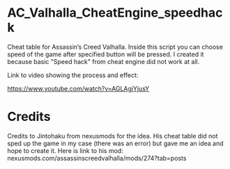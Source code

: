 # AC_Valhalla_CheatEngine_speedhack
Cheat table for Assassin’s Creed Valhalla. Inside this script you can choose speed of the game after specified button will be pressed. I created it because basic "Speed hack" from cheat engine did not work at all. 

Link to video showing the process and effect:

https://www.youtube.com/watch?v=AGLAgjYjusY

# Credits 
Credits to Jintohaku from nexusmods for the idea. His cheat table did not sped up the game in my case (there was an error) but gave me an idea and hope to create it. 
Here is link to his mod: nexusmods.com/assassinscreedvalhalla/mods/274?tab=posts
